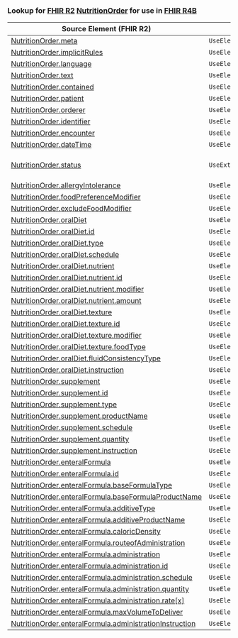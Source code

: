 ### Lookup for [FHIR R2](https://hl7.org/fhir/DSTU2/) [NutritionOrder](https://hl7.org/fhir/DSTU2/NutritionOrder.html) for use in [FHIR R4B](https://hl7.org/fhir/R4B/)

| Source Element (FHIR R2) | Usage | Target |
| -------------- | ----- | ------ |
| [NutritionOrder.meta](https://hl7.org/fhir/DSTU2/NutritionOrder.html#resource) | `UseElementSameName` | [NutritionOrder.meta](https://hl7.org/fhir/R4B/NutritionOrder.html#resource) |
| [NutritionOrder.implicitRules](https://hl7.org/fhir/DSTU2/NutritionOrder.html#resource) | `UseElementSameName` | [NutritionOrder.implicitRules](https://hl7.org/fhir/R4B/NutritionOrder.html#resource) |
| [NutritionOrder.language](https://hl7.org/fhir/DSTU2/NutritionOrder.html#resource) | `UseElementSameName` | [NutritionOrder.language](https://hl7.org/fhir/R4B/NutritionOrder.html#resource) |
| [NutritionOrder.text](https://hl7.org/fhir/DSTU2/NutritionOrder.html#resource) | `UseElementSameName` | [NutritionOrder.text](https://hl7.org/fhir/R4B/NutritionOrder.html#resource) |
| [NutritionOrder.contained](https://hl7.org/fhir/DSTU2/NutritionOrder.html#resource) | `UseElementSameName` | [NutritionOrder.contained](https://hl7.org/fhir/R4B/NutritionOrder.html#resource) |
| [NutritionOrder.patient](https://hl7.org/fhir/DSTU2/NutritionOrder.html#resource) | `UseElementSameName` | [NutritionOrder.patient](https://hl7.org/fhir/R4B/NutritionOrder.html#resource) |
| [NutritionOrder.orderer](https://hl7.org/fhir/DSTU2/NutritionOrder.html#resource) | `UseElementSameName` | [NutritionOrder.orderer](https://hl7.org/fhir/R4B/NutritionOrder.html#resource) |
| [NutritionOrder.identifier](https://hl7.org/fhir/DSTU2/NutritionOrder.html#resource) | `UseElementSameName` | [NutritionOrder.identifier](https://hl7.org/fhir/R4B/NutritionOrder.html#resource) |
| [NutritionOrder.encounter](https://hl7.org/fhir/DSTU2/NutritionOrder.html#resource) | `UseElementSameName` | [NutritionOrder.encounter](https://hl7.org/fhir/R4B/NutritionOrder.html#resource) |
| [NutritionOrder.dateTime](https://hl7.org/fhir/DSTU2/NutritionOrder.html#resource) | `UseElementSameName` | [NutritionOrder.dateTime](https://hl7.org/fhir/R4B/NutritionOrder.html#resource) |
| [NutritionOrder.status](https://hl7.org/fhir/DSTU2/NutritionOrder.html#resource) | `UseExtension` | [http://hl7.org/fhir/1.0/StructureDefinition/extension-NutritionOrder.status](StructureDefinition-ext-R2-NutritionOrder.status.html) |
| [NutritionOrder.allergyIntolerance](https://hl7.org/fhir/DSTU2/NutritionOrder.html#resource) | `UseElementSameName` | [NutritionOrder.allergyIntolerance](https://hl7.org/fhir/R4B/NutritionOrder.html#resource) |
| [NutritionOrder.foodPreferenceModifier](https://hl7.org/fhir/DSTU2/NutritionOrder.html#resource) | `UseElementSameName` | [NutritionOrder.foodPreferenceModifier](https://hl7.org/fhir/R4B/NutritionOrder.html#resource) |
| [NutritionOrder.excludeFoodModifier](https://hl7.org/fhir/DSTU2/NutritionOrder.html#resource) | `UseElementSameName` | [NutritionOrder.excludeFoodModifier](https://hl7.org/fhir/R4B/NutritionOrder.html#resource) |
| [NutritionOrder.oralDiet](https://hl7.org/fhir/DSTU2/NutritionOrder.html#resource) | `UseElementSameName` | [NutritionOrder.oralDiet](https://hl7.org/fhir/R4B/NutritionOrder.html#resource) |
| [NutritionOrder.oralDiet.id](https://hl7.org/fhir/DSTU2/NutritionOrder.html#resource) | `UseElementSameName` | [NutritionOrder.oralDiet.id](https://hl7.org/fhir/R4B/NutritionOrder.html#resource) |
| [NutritionOrder.oralDiet.type](https://hl7.org/fhir/DSTU2/NutritionOrder.html#resource) | `UseElementSameName` | [NutritionOrder.oralDiet.type](https://hl7.org/fhir/R4B/NutritionOrder.html#resource) |
| [NutritionOrder.oralDiet.schedule](https://hl7.org/fhir/DSTU2/NutritionOrder.html#resource) | `UseElementSameName` | [NutritionOrder.oralDiet.schedule](https://hl7.org/fhir/R4B/NutritionOrder.html#resource) |
| [NutritionOrder.oralDiet.nutrient](https://hl7.org/fhir/DSTU2/NutritionOrder.html#resource) | `UseElementSameName` | [NutritionOrder.oralDiet.nutrient](https://hl7.org/fhir/R4B/NutritionOrder.html#resource) |
| [NutritionOrder.oralDiet.nutrient.id](https://hl7.org/fhir/DSTU2/NutritionOrder.html#resource) | `UseElementSameName` | [NutritionOrder.oralDiet.nutrient.id](https://hl7.org/fhir/R4B/NutritionOrder.html#resource) |
| [NutritionOrder.oralDiet.nutrient.modifier](https://hl7.org/fhir/DSTU2/NutritionOrder.html#resource) | `UseElementSameName` | [NutritionOrder.oralDiet.nutrient.modifier](https://hl7.org/fhir/R4B/NutritionOrder.html#resource) |
| [NutritionOrder.oralDiet.nutrient.amount](https://hl7.org/fhir/DSTU2/NutritionOrder.html#resource) | `UseElementSameName` | [NutritionOrder.oralDiet.nutrient.amount](https://hl7.org/fhir/R4B/NutritionOrder.html#resource) |
| [NutritionOrder.oralDiet.texture](https://hl7.org/fhir/DSTU2/NutritionOrder.html#resource) | `UseElementSameName` | [NutritionOrder.oralDiet.texture](https://hl7.org/fhir/R4B/NutritionOrder.html#resource) |
| [NutritionOrder.oralDiet.texture.id](https://hl7.org/fhir/DSTU2/NutritionOrder.html#resource) | `UseElementSameName` | [NutritionOrder.oralDiet.texture.id](https://hl7.org/fhir/R4B/NutritionOrder.html#resource) |
| [NutritionOrder.oralDiet.texture.modifier](https://hl7.org/fhir/DSTU2/NutritionOrder.html#resource) | `UseElementSameName` | [NutritionOrder.oralDiet.texture.modifier](https://hl7.org/fhir/R4B/NutritionOrder.html#resource) |
| [NutritionOrder.oralDiet.texture.foodType](https://hl7.org/fhir/DSTU2/NutritionOrder.html#resource) | `UseElementSameName` | [NutritionOrder.oralDiet.texture.foodType](https://hl7.org/fhir/R4B/NutritionOrder.html#resource) |
| [NutritionOrder.oralDiet.fluidConsistencyType](https://hl7.org/fhir/DSTU2/NutritionOrder.html#resource) | `UseElementSameName` | [NutritionOrder.oralDiet.fluidConsistencyType](https://hl7.org/fhir/R4B/NutritionOrder.html#resource) |
| [NutritionOrder.oralDiet.instruction](https://hl7.org/fhir/DSTU2/NutritionOrder.html#resource) | `UseElementSameName` | [NutritionOrder.oralDiet.instruction](https://hl7.org/fhir/R4B/NutritionOrder.html#resource) |
| [NutritionOrder.supplement](https://hl7.org/fhir/DSTU2/NutritionOrder.html#resource) | `UseElementSameName` | [NutritionOrder.supplement](https://hl7.org/fhir/R4B/NutritionOrder.html#resource) |
| [NutritionOrder.supplement.id](https://hl7.org/fhir/DSTU2/NutritionOrder.html#resource) | `UseElementSameName` | [NutritionOrder.supplement.id](https://hl7.org/fhir/R4B/NutritionOrder.html#resource) |
| [NutritionOrder.supplement.type](https://hl7.org/fhir/DSTU2/NutritionOrder.html#resource) | `UseElementSameName` | [NutritionOrder.supplement.type](https://hl7.org/fhir/R4B/NutritionOrder.html#resource) |
| [NutritionOrder.supplement.productName](https://hl7.org/fhir/DSTU2/NutritionOrder.html#resource) | `UseElementSameName` | [NutritionOrder.supplement.productName](https://hl7.org/fhir/R4B/NutritionOrder.html#resource) |
| [NutritionOrder.supplement.schedule](https://hl7.org/fhir/DSTU2/NutritionOrder.html#resource) | `UseElementSameName` | [NutritionOrder.supplement.schedule](https://hl7.org/fhir/R4B/NutritionOrder.html#resource) |
| [NutritionOrder.supplement.quantity](https://hl7.org/fhir/DSTU2/NutritionOrder.html#resource) | `UseElementSameName` | [NutritionOrder.supplement.quantity](https://hl7.org/fhir/R4B/NutritionOrder.html#resource) |
| [NutritionOrder.supplement.instruction](https://hl7.org/fhir/DSTU2/NutritionOrder.html#resource) | `UseElementSameName` | [NutritionOrder.supplement.instruction](https://hl7.org/fhir/R4B/NutritionOrder.html#resource) |
| [NutritionOrder.enteralFormula](https://hl7.org/fhir/DSTU2/NutritionOrder.html#resource) | `UseElementSameName` | [NutritionOrder.enteralFormula](https://hl7.org/fhir/R4B/NutritionOrder.html#resource) |
| [NutritionOrder.enteralFormula.id](https://hl7.org/fhir/DSTU2/NutritionOrder.html#resource) | `UseElementSameName` | [NutritionOrder.enteralFormula.id](https://hl7.org/fhir/R4B/NutritionOrder.html#resource) |
| [NutritionOrder.enteralFormula.baseFormulaType](https://hl7.org/fhir/DSTU2/NutritionOrder.html#resource) | `UseElementSameName` | [NutritionOrder.enteralFormula.baseFormulaType](https://hl7.org/fhir/R4B/NutritionOrder.html#resource) |
| [NutritionOrder.enteralFormula.baseFormulaProductName](https://hl7.org/fhir/DSTU2/NutritionOrder.html#resource) | `UseElementSameName` | [NutritionOrder.enteralFormula.baseFormulaProductName](https://hl7.org/fhir/R4B/NutritionOrder.html#resource) |
| [NutritionOrder.enteralFormula.additiveType](https://hl7.org/fhir/DSTU2/NutritionOrder.html#resource) | `UseElementSameName` | [NutritionOrder.enteralFormula.additiveType](https://hl7.org/fhir/R4B/NutritionOrder.html#resource) |
| [NutritionOrder.enteralFormula.additiveProductName](https://hl7.org/fhir/DSTU2/NutritionOrder.html#resource) | `UseElementSameName` | [NutritionOrder.enteralFormula.additiveProductName](https://hl7.org/fhir/R4B/NutritionOrder.html#resource) |
| [NutritionOrder.enteralFormula.caloricDensity](https://hl7.org/fhir/DSTU2/NutritionOrder.html#resource) | `UseElementSameName` | [NutritionOrder.enteralFormula.caloricDensity](https://hl7.org/fhir/R4B/NutritionOrder.html#resource) |
| [NutritionOrder.enteralFormula.routeofAdministration](https://hl7.org/fhir/DSTU2/NutritionOrder.html#resource) | `UseElementSameName` | [NutritionOrder.enteralFormula.routeofAdministration](https://hl7.org/fhir/R4B/NutritionOrder.html#resource) |
| [NutritionOrder.enteralFormula.administration](https://hl7.org/fhir/DSTU2/NutritionOrder.html#resource) | `UseElementSameName` | [NutritionOrder.enteralFormula.administration](https://hl7.org/fhir/R4B/NutritionOrder.html#resource) |
| [NutritionOrder.enteralFormula.administration.id](https://hl7.org/fhir/DSTU2/NutritionOrder.html#resource) | `UseElementSameName` | [NutritionOrder.enteralFormula.administration.id](https://hl7.org/fhir/R4B/NutritionOrder.html#resource) |
| [NutritionOrder.enteralFormula.administration.schedule](https://hl7.org/fhir/DSTU2/NutritionOrder.html#resource) | `UseElementSameName` | [NutritionOrder.enteralFormula.administration.schedule](https://hl7.org/fhir/R4B/NutritionOrder.html#resource) |
| [NutritionOrder.enteralFormula.administration.quantity](https://hl7.org/fhir/DSTU2/NutritionOrder.html#resource) | `UseElementSameName` | [NutritionOrder.enteralFormula.administration.quantity](https://hl7.org/fhir/R4B/NutritionOrder.html#resource) |
| [NutritionOrder.enteralFormula.administration.rate[x]](https://hl7.org/fhir/DSTU2/NutritionOrder.html#resource) | `UseElementSameName` | [NutritionOrder.enteralFormula.administration.rate[x]](https://hl7.org/fhir/R4B/NutritionOrder.html#resource) |
| [NutritionOrder.enteralFormula.maxVolumeToDeliver](https://hl7.org/fhir/DSTU2/NutritionOrder.html#resource) | `UseElementSameName` | [NutritionOrder.enteralFormula.maxVolumeToDeliver](https://hl7.org/fhir/R4B/NutritionOrder.html#resource) |
| [NutritionOrder.enteralFormula.administrationInstruction](https://hl7.org/fhir/DSTU2/NutritionOrder.html#resource) | `UseElementSameName` | [NutritionOrder.enteralFormula.administrationInstruction](https://hl7.org/fhir/R4B/NutritionOrder.html#resource) |
